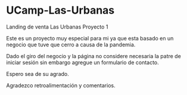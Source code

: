 # UCamp-Las-Urbanas
Landing de venta Las Urbanas Proyecto 1

Este es un proyecto muy especial para mi ya que esta basado en un negocio que tuve que cerro a causa de la pandemia.

Dado el giro del negocio y la página no considere necesaria la patre de iniciar sesión sin embargo agregue un formulario de contacto.

Espero sea de su agrado.

Agradezco retroalimentación y comentarios.